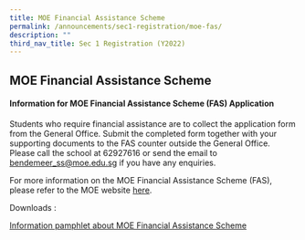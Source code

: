 ```yaml
---
title: MOE Financial Assistance Scheme
permalink: /announcements/sec1-registration/moe-fas/
description: ""
third_nav_title: Sec 1 Registration (Y2022)
---
```

## MOE Financial Assistance Scheme
#### Information for MOE Financial Assistance Scheme (FAS) Application

Students who require financial assistance are to collect the application form from the General Office.  Submit the completed form together with your supporting documents to the FAS counter outside the General Office. Please call the school at 62927616 or send the email to bendemeer_ss@moe.edu.sg if you have any enquiries.


For more information on the MOE Financial Assistance Scheme (FAS), please refer to the MOE website [here](https://www.moe.gov.sg/financial-matters/financial-assistance).

Downloads :

[Information pamphlet about MOE Financial Assistance Scheme](/files/2022%20MOE%20FAS%20Pamphlet.pdf)